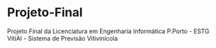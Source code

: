 # Projeto-Final
Projeto Final da Licenciatura em Engenharia Informática P.Porto - ESTG
VitiAl - Sistema de Previsão Vitivinícola
